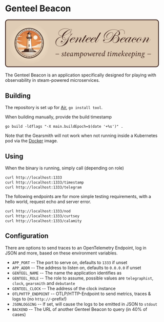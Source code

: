 # Genteel Beacon

![image](assets/banner.png)

The Genteel Beacon is an application specifically designed for playing with observability in steam-powered microservices.

## Building

The repository is set up for [Air](https://github.com/air-verse/air), `go install tool`.

When building manually, provide the build timestamp

```shell
go build -ldflags "-X main.buildEpoch=$(date '+%s')" .
```

Note that the Gearsmith will not work when not running inside a Kubernetes pod via the [Docker](https://hub.docker.com/r/schildwaechter/genteelbeacon) image.

## Using

When the binary is running, simply call (depending on role)

```shell
curl http://localhost:1333
curl http://localhost:1333/timestamp
curl http://localhost:1333/telegram
```

The following endpoints are for more simple testing requirements, with a hello world, request echo and server error.

```shell
curl http://localhost:1333/nod
curl http://localhost:1333/curtsey
curl http://localhost:1333/calamity
```

## Configuration

There are options to send traces to an OpenTelemetry Endpoint, log in JSON and more, based on these environment variables.

* `APP_PORT` -- The port to serve on, defaults to `1333` if unset
* `APP_ADDR` -- The address to listen on, defaults to `0.0.0.0` if unset
* `GENTEEL_NAME` -- The name the application identifies as
* `GENTEEL_ROLE` -- The role to assume, possible values are `telegraphist`, `clock`, `gearsmith` and `debutante`
* `GENTEEL_CLOCK` -- The address of the clock instance
* `OTLPHTTP_ENDPOINT` -- OTLP/HTTP-Endpoint to send metrics, traces & logs to (no `http://`-prefix!)
* `JSONLOGGING` -- If set, will cause the logs to be emitted in JSON to `stdout`
* `BACKEND` -- The URL of another Genteel Beacon to query (in 40% of cases)
